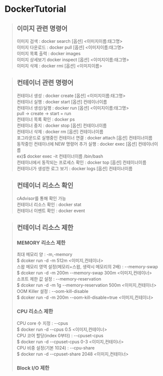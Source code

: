 # DockerTutorial

> <h2>이미지 관련 명령어</h2>
> 이미지 검색 : docker search [옵션] <이미지이름:태그명>   </br>
> 이미지 다운로드 : docker pull [옵션] <이미지이름:태그명>   </br>
> 이미지 목록 출력 : docker images   </br>
> 이미지 상세보기 docker inspect [옵션] <이미지이름:태그명>   </br>
> 이미지 삭제 : docker rmi [옵션] <이미지이름>   </br>

> <h2>컨테이너 관련 명령어</h2>
> 컨테이너 생성 : docker create [옵션] <이미지이름:태그명>   </br>
> 컨테이너 실행 : docker start [옵션] 컨테이너이름   </br>
> 컨테이너 생성/실행 : docker run [옵션] <이미지이름:태그명>   </br>
> pull -> create -> start = run   </br>
> 컨테이너 목록 확인 : docker ps      </br>
> 컨테이너 중지 : docker stop [옵션] 컨테이너이름   </br>
> 컨테이너 삭제 : docker rm [옵션] 컨테이너이름   </br>
> 포그라운드로 실행중인 컨테이너 연결 : docker attach [옵션] 컨테이너이름   </br>
> 동작중인 컨테이너에 NEW 명령어 추가 실행 : docker exec [옵션] 컨테이너이름   </br>
> ex)$ docker exec -it 컨테이너이름 /bin/bash   </br>
> 컨테이너에서 동작되는 프로세스 확인 : docker top [옵션] 컨테이너이름   </br>
> 컨테이너가 생성한 로그 보기 : docker logs [옵션] 컨테이너이름   </br>

> <h2>컨테이너 리소스 확인</h2>
> cAdvisor를 통해 확인 가능</br>
> 컨테이너 리소스 확인 : docker stat</br>
> 컨테이너 이벤트 확인 : docker event</br>

> <h2>컨테이너 리소스 제한</h2>
> <h3>MEMORY 리소스 제한</h3>
> 최대 메모리 양 : -m,-memory</br>
> $ dcoker run -d -m 512m <이미지,컨테이너></br>
> 스왑 메모리 영역 설정(메모리+스왑, 생략시 메모리의 2배) : --memory-swap</br>
> $ dcoker run -d -m 200m --memory-swap 300m <이미지,컨테이너></br>
> 소프트 제한 값 설정 : --memory-reservation</br>
> $ dcoker run -d -m 1g --memory-reservation 500m <이미지,컨테이너></br>
> OOM Killer 설정 : --oom-kill-disable</br>
> $ dcoker run -d -m 200m --oom-kill-disable=true <이미지,컨테이너></br>
> <h3>CPU 리소스 제한</h3>
> CPU core 수 지정 : --cpus</br>
> $ docker run -d --cpus 0.5 <이미지,컨테이너></br>
> CPU 코어 할당(index 0부터) : --cpuset-cpus</br>
> $ docker run -d --cpuset-cpus 0-3 <이미지,컨테이너></br>
> CPU 비중 설정(기본 1024) : --cpu-share</br>
> $ docker run -d --cpuset-share 2048 <이미지,컨테이너></br>
> <h3>Block I/O 제한<h3>
